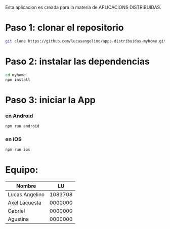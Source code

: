 Esta aplicacion es creada para la materia de APLICACIONS DISTRIBUIDAS.

# Paso 1: clonar el repositorio

```bash
git clone https://github.com/lucasangelino/apps-distribuidas-myhome.git
```

# Paso 2: instalar las dependencias

```bash
cd myhome
npm install
```

# Paso 3: iniciar la App

### en Android

```bash
npm run android
```

### en iOS

```bash
npm run ios
```

# Equipo:

| Nombre         | LU      |
| -------------- | ------- |
| Lucas Angelino | 1083708 |
| Axel Lacuesta  | 0000000 |
| Gabriel        | 0000000 |
| Agustina       | 0000000 |
